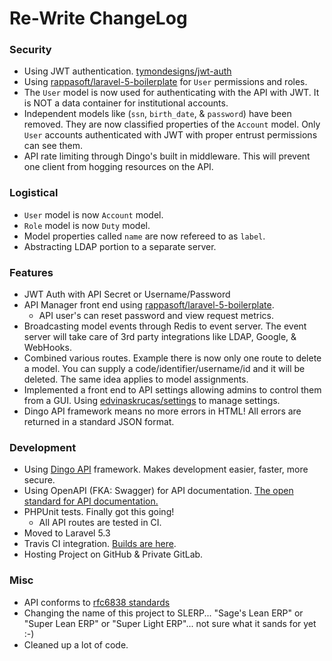 # Re-Write ChangeLog

### Security
* Using JWT authentication. [tymondesigns/jwt-auth](https://github.com/tymondesigns/jwt-auth)
* Using [rappasoft/laravel-5-boilerplate](https://github.com/rappasoft/laravel-5-boilerplate) for `User` permissions and roles.
* The `User` model is now used for authenticating with the API with JWT. It is NOT a data container for institutional accounts.
* Independent models like (`ssn`, `birth_date`, & `password`) have been removed. They are now classified properties of the `Account` model. Only `User` accounts authenticated with JWT with proper entrust permissions can see them.
* API rate limiting through Dingo's built in middleware. This will prevent one client from hogging resources on the API.

### Logistical
* `User` model is now `Account` model.
* `Role` model is now `Duty` model.
* Model properties called `name` are now refereed to as `label`.
* Abstracting LDAP portion to a separate server.

### Features
* JWT Auth with API Secret or Username/Password
* API Manager front end using [rappasoft/laravel-5-boilerplate](https://github.com/rappasoft/laravel-5-boilerplate).
    * API user's can reset password and view request metrics.
* Broadcasting model events through Redis to event server. The event server will take care of 3rd party integrations like LDAP, Google, & WebHooks.
* Combined various routes. Example there is now only one route to delete a model. You can supply a code/identifier/username/id and it will be deleted. The same idea applies to model assignments. 
* Implemented a front end to API settings allowing admins to control them from a GUI. Using [edvinaskrucas/settings](https://github.com/edvinaskrucas/settings) to manage settings. 
* Dingo API framework means no more errors in HTML! All errors are returned in a standard JSON format. 

### Development
* Using [Dingo API](https://github.com/dingo/api) framework. Makes development easier, faster, more secure.
* Using  OpenAPI (FKA: Swagger) for API documentation. [The open standard for API documentation.](http://swagger.io/introducing-the-open-api-initiative/)
* PHPUnit tests. Finally got this going!
    * All API routes are tested in CI.
* Moved to Laravel 5.3
* Travis CI integration. [Builds are here](https://travis-ci.org/SLERP-ERP/SLERP_Core).
* Hosting Project on GitHub & Private GitLab.

### Misc
* API conforms to [rfc6838 standards](https://tools.ietf.org/html/rfc6838)
* Changing the name of this project to SLERP... "Sage's Lean ERP" or "Super Lean ERP" or "Super Light ERP"... not sure what it sands for yet :-)
* Cleaned up a lot of code.
